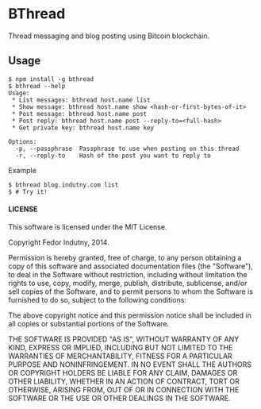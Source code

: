 # BThread

Thread messaging and blog posting using Bitcoin blockchain.

## Usage

```
$ npm install -g bthread
$ bthread --help
Usage:
 * List messages: bthread host.name list
 * Show message: bthread host.name show <hash-or-first-bytes-of-it>
 * Post message: bthread host.name post
 * Post reply: bthread host.name post --reply-to=<full-hash>
 * Get private key: bthread host.name key

Options:
  -p, --passphrase  Passphrase to use when posting on this thread
  -r, --reply-to    Hash of the post you want to reply to
```

Example

```
$ bthread blog.indutny.com list
$ # Try it!
```

#### LICENSE

This software is licensed under the MIT License.

Copyright Fedor Indutny, 2014.

Permission is hereby granted, free of charge, to any person obtaining a
copy of this software and associated documentation files (the
"Software"), to deal in the Software without restriction, including
without limitation the rights to use, copy, modify, merge, publish,
distribute, sublicense, and/or sell copies of the Software, and to permit
persons to whom the Software is furnished to do so, subject to the
following conditions:

The above copyright notice and this permission notice shall be included
in all copies or substantial portions of the Software.

THE SOFTWARE IS PROVIDED "AS IS", WITHOUT WARRANTY OF ANY KIND, EXPRESS
OR IMPLIED, INCLUDING BUT NOT LIMITED TO THE WARRANTIES OF
MERCHANTABILITY, FITNESS FOR A PARTICULAR PURPOSE AND NONINFRINGEMENT. IN
NO EVENT SHALL THE AUTHORS OR COPYRIGHT HOLDERS BE LIABLE FOR ANY CLAIM,
DAMAGES OR OTHER LIABILITY, WHETHER IN AN ACTION OF CONTRACT, TORT OR
OTHERWISE, ARISING FROM, OUT OF OR IN CONNECTION WITH THE SOFTWARE OR THE
USE OR OTHER DEALINGS IN THE SOFTWARE.
